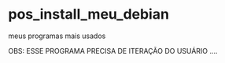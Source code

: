 # pos_install_meu_debian
meus programas mais usados

OBS: ESSE PROGRAMA PRECISA DE ITERAÇÃO DO USUÁRIO ....
